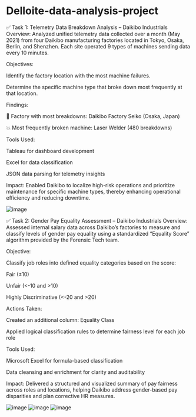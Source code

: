 # Delloite-data-analysis-project

✅ Task 1: Telemetry Data Breakdown Analysis – Daikibo Industrials
Overview:
Analyzed unified telemetry data collected over a month (May 2021) from four Daikibo manufacturing factories located in Tokyo, Osaka, Berlin, and Shenzhen. Each site operated 9 types of machines sending data every 10 minutes.

Objectives:

Identify the factory location with the most machine failures.

Determine the specific machine type that broke down most frequently at that location.

Findings:

🔧 Factory with most breakdowns: Daikibo Factory Seiko (Osaka, Japan)

💥 Most frequently broken machine: Laser Welder (480 breakdowns)

Tools Used:

Tableau for dashboard development

Excel for data classification

JSON data parsing for telemetry insights

Impact:
Enabled Daikibo to localize high-risk operations and prioritize maintenance for specific machine types, thereby enhancing operational efficiency and reducing downtime.

![image](https://github.com/user-attachments/assets/1e0e4d76-4482-49e6-92b4-3da87646a66d)



✅ Task 2: Gender Pay Equality Assessment – Daikibo Industrials
Overview:
Assessed internal salary data across Daikibo’s factories to measure and classify levels of gender pay equality using a standardized “Equality Score” algorithm provided by the Forensic Tech team.

Objective:

Classify job roles into defined equality categories based on the score:

Fair (±10)

Unfair (<-10 and >10)

Highly Discriminative (<-20 and >20)

Actions Taken:

Created an additional column: Equality Class

Applied logical classification rules to determine fairness level for each job role

Tools Used:

Microsoft Excel for formula-based classification

Data cleansing and enrichment for clarity and auditability

Impact:
Delivered a structured and visualized summary of pay fairness across roles and locations, helping Daikibo address gender-based pay disparities and plan corrective HR measures.


![image](https://github.com/user-attachments/assets/28601543-63a3-47a0-9af1-744694842c54)
![image](https://github.com/user-attachments/assets/18ccf3e0-da2f-485d-a26d-5218723a7377)
![image](https://github.com/user-attachments/assets/a1b8ffcc-0f2b-4639-806e-c80a0e9d1600)






